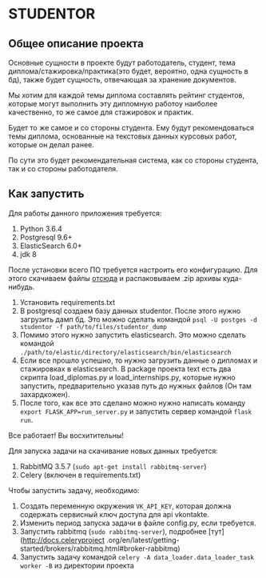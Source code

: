 # STUDENTOR

## Общее описание проекта
Основные сущности в проекте будут работодатель, студент, тема диплома/стажировка/практика(это будет, вероятно, одна сущность в бд), также будет сущность, отвечающая за хранение документов.

Мы хотим для каждой темы диплома составлять рейтинг студентов, которые могут выполнить эту дипломную работоу наиболее качественно, то же самое для стажировок и практик.

Будет то же самое и со стороны студента. Ему будут рекомендоваться темы диплома, основанные на текстовых данных курсовых работ, которые он делал ранее.

По сути это будет рекомендательная система, как со стороны студента, так и со стороны работодателя.

## Как запустить
Для работы данного приложения требуется:
1. Python 3.6.4
2. Postgresql 9.6+
3. ElasticSearch  6.0+
4. jdk 8

После установки всего ПО требуется настроить его конфигурацию.
Для этого скачиваем файлы [отсюда](https://goo.gl/kxDNj8) и распаковываем .zip архивы куда-нибудь.
1. Установить requirements.txt
2. В postgresql создаем базу данных studentor. После этого нужно загрузить дамп бд. Это можно сделать командой 
`psql -U postges -d studentor -f path/to/files/studentor_dump`
3. Помимо этого нужно запустить elasticsearch. Это можно сделать командой
`./path/to/elastic/directory/elasticsearch/bin/elasticsearch`
4. Если все прошло успешно, то нужно загрузить данные о дипломах и стажировках в elasticsearch.
В package проекта text есть два скрипта load_diplomas.py и load_internships.py, которые нужно запустить, предварительно указав путь до нужных файлов (Он там захардкожен).
5. После того, как все это сделано можно нужно написать команду `export FLASK_APP=run_server.py` и запустить сервер командой `flask run`.

Все работает! Вы восхитительны!

Для запуска задачи на скачивание новых данных требуется:
1. RabbitMQ 3.5.7 (`sudo apt-get install rabbitmq-server`)
2. Celery (включен в requirements.txt)

Чтобы запустить задачу, необходимо:
1. Создать переменную окружения `VK_API_KEY`, которая должна содержать сервисный ключ доступа для api
vkontakte.
2. Изменить период запуска задачи в файле config.py, если требуется.
3. Запустить rabbitmq (`sudo rabbitmq-server`), подробнее [тут](http://docs.celeryproject
.org/en/latest/getting-started/brokers/rabbitmq.html#broker-rabbitmq)
4. Запустить задачу командой `celery -A data_loader.data_loader_task worker -B` из директории
проекта


